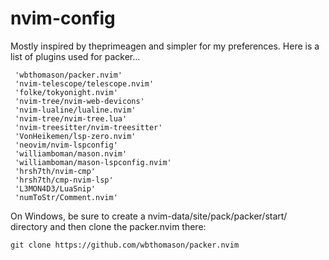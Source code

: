 # nvim-config

Mostly inspired by theprimeagen and simpler for my preferences.
Here is a list of plugins used for packer...

	 'wbthomason/packer.nvim'
	 'nvim-telescope/telescope.nvim'
	 'folke/tokyonight.nvim'
	 'nvim-tree/nvim-web-devicons' 
	 'nvim-lualine/lualine.nvim'
	 'nvim-tree/nvim-tree.lua'
	 'nvim-treesitter/nvim-treesitter'
	 'VonHeikemen/lsp-zero.nvim'
	 'neovim/nvim-lspconfig'
	 'williamboman/mason.nvim'
	 'williamboman/mason-lspconfig.nvim'
	 'hrsh7th/nvim-cmp'
	 'hrsh7th/cmp-nvim-lsp'
	 'L3MON4D3/LuaSnip'
	 'numToStr/Comment.nvim'

On Windows, be sure to create a nvim-data/site/pack/packer/start/ directory
and then clone the packer.nvim there:

	git clone https://github.com/wbthomason/packer.nvim

